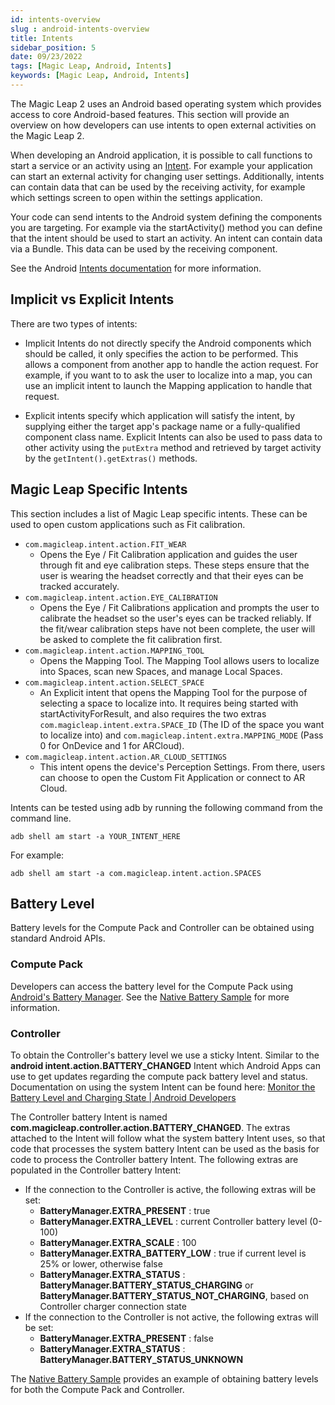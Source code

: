 ```yaml
---
id: intents-overview
slug : android-intents-overview
title: Intents
sidebar_position: 5
date: 09/23/2022
tags: [Magic Leap, Android, Intents]
keywords: [Magic Leap, Android, Intents]
---
```


The Magic Leap 2 uses an Android based operating system which provides access to core Android-based features. This section will provide an overview on how developers can use intents to open external activities on the Magic Leap 2.

When developing an Android application, it is possible to call functions to start a service or an activity using an [Intent](https://developer.android.com/guide/components/intents-filters). For example your application can start an external activity for changing user settings. Additionally, intents can contain data that can be used by the receiving activity, for example which settings screen to open within the settings application.

Your code can send intents to the Android system defining the components you are targeting. For example via the startActivity() method you can define that the intent should be used to start an activity. An intent can contain data via a Bundle. This data can be used by the receiving component.

See the Android [Intents documentation](https://developer.android.com/guide/components/intents-filters) for more information.

## Implicit vs Explicit Intents

There are two types of intents:

- Implicit Intents do not directly specify the Android components which should be called, it only specifies the action to be performed. This allows a component from another app to handle the action request. For example, if you want to to ask the user to localize into a map, you can use an implicit intent to launch the Mapping application to handle that request.

- Explicit intents specify which application will satisfy the intent, by supplying either the target app's package name or a fully-qualified component class name. Explicit Intents can also be used to pass data to other activity using the `putExtra` method and retrieved by target activity by the `getIntent().getExtras()` methods.

## Magic Leap Specific Intents

This section includes a list of Magic Leap specific intents. These can be used to open custom applications such as Fit calibration.

- `com.magicleap.intent.action.FIT_WEAR`
  - Opens the Eye / Fit Calibration application and guides the user through fit and eye calibration steps. These steps ensure that the user is wearing the headset correctly and that their eyes can be tracked accurately.
- `com.magicleap.intent.action.EYE_CALIBRATION`
  - Opens the Eye / Fit Calibrations application and prompts the user to calibrate the headset so the user's eyes can be tracked reliably. If the fit/wear calibration steps have not been complete, the user will be asked to complete the fit calibration first.
- `com.magicleap.intent.action.MAPPING_TOOL`
  - Opens the Mapping Tool. The Mapping Tool allows users to localize into Spaces, scan new Spaces, and manage Local Spaces.
- `com.magicleap.intent.action.SELECT_SPACE`
  - An Explicit intent that opens the Mapping Tool for the purpose of selecting a space to localize into. It requires being started with startActivityForResult, and also requires the two extras `com.magicleap.intent.extra.SPACE_ID` (The ID of the space you want to localize into) and `com.magicleap.intent.extra.MAPPING_MODE` (Pass 0 for OnDevice and 1 for ARCloud).
- `com.magicleap.intent.action.AR_CLOUD_SETTINGS`
  - This intent opens the device's Perception Settings. From there, users can choose to open the Custom Fit Application or connect to AR Cloud.

Intents can be tested using adb by running the following command from the command line.

```shell
adb shell am start -a YOUR_INTENT_HERE
```

For example:

```shell
adb shell am start -a com.magicleap.intent.action.SPACES
```

## Battery Level

Battery levels for the Compute Pack and Controller can be obtained using standard Android APIs.

### Compute Pack

Developers can access the battery level for the Compute Pack using [Android's Battery Manager](https://developer.android.com/reference/android/os/BatteryManager). See the [Native Battery Sample](/versioned_docs/version-22-Feb-2023/guides/native/capi-samples.md#battery) for more information.

### Controller

To obtain the Controller's battery level we use a sticky Intent. Similar to the **android intent.action.BATTERY_CHANGED** Intent which Android Apps can use to get updates regarding the compute pack battery level and status. Documentation on using the system Intent can be found here: [Monitor the Battery Level and Charging State | Android Developers](https://developer.android.com/training/monitoring-device-state/battery-monitoring)

The Controller battery Intent is named **com.magicleap.controller.action.BATTERY_CHANGED**.  The extras attached to the Intent will follow what the system battery Intent uses, so that code that processes the system battery Intent can be used as the basis for code to process the Controller battery Intent. The following extras are populated in the Controller battery Intent:

- If the connection to the Controller is active, the following extras will be set:
  - **BatteryManager.EXTRA_PRESENT** : true
  - **BatteryManager.EXTRA_LEVEL** : current Controller battery level (0-100)
  - **BatteryManager.EXTRA_SCALE** : 100
  - **BatteryManager.EXTRA_BATTERY_LOW** : true if current level is 25% or lower, otherwise false
  - **BatteryManager.EXTRA_STATUS** : **BatteryManager.BATTERY_STATUS_CHARGING** or **BatteryManager.BATTERY_STATUS_NOT_CHARGING**, based on Controller charger connection state
- If the connection to the Controller is not active, the following extras will be set:
  - **BatteryManager.EXTRA_PRESENT** : false
  - **BatteryManager.EXTRA_STATUS** : **BatteryManager.BATTERY_STATUS_UNKNOWN**

The [Native Battery Sample](/versioned_docs/version-22-Feb-2023/guides/native/capi-samples.md#battery) provides an example of obtaining battery levels for both the Compute Pack and Controller.

